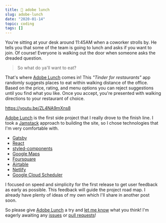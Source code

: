 ```yaml
---
title: 🥪 adobe lunch
slug: adobe-lunch
date: "2020-01-14"
topic: coding
tags: []
---
```


You're sitting at your desk around 11:45AM when a coworker strolls by. He tells you that some of the team is going to lunch and asks if you want to join. Of course! Everyone is walking out the door when someone asks the dreaded question.

> So what do ya'll want to eat?

That's where [Adobe Lunch][adobe-lunch] comes in! This _"Tinder for restaurants"_ app randomly suggests places to eat within walking distance of the office. Based on the price, rating, and menu options you can reject suggestions until you find what you like. Once you accept, you're presented with walking directions to your restaurant of choice.

https://youtu.be/ZL4NA9mXns8

[Adobe Lunch][adobe-lunch] is the first side project that I really drove to the finish line. I took a [Jamstack][jamstack] approach to building the site, so I chose technologies that I'm very comfortable with.

-   [Gatsby][gatsby]
-   [React][react]
-   [styled-components][styled-components]
-   [Google Maps][google-maps]
-   [Foursquare][foursquare]
-   [Airtable][airtable]
-   [Netlify][netlify]
-   [Google Cloud Scheduler][scheduler]

I focused on speed and simplicity for the first release to get user feedback as early as possible. This feedback will guide the project road map. I already have plenty of ideas of my own which I'll share in another post soon.

So please give [Adobe Lunch][adobe-lunch] a try and [let me know][twitter] what you think! I'm eagerly awaiting any [issues][issues] or [pull requests][prs]!

[adobe-lunch]: https://adobe-lunch.netlify.com
[jamstack]: https://jamstack.org
[gatsby]: https://gatsbyjs.org
[react]: https://reactjs.org
[styled-components]: https://styled-components.com
[google-maps]: https://cloud.google.com/maps-platform
[foursquare]: https://developer.foursquare.com
[airtable]: https://airtable.com
[netlify]: https://netlify.com
[scheduler]: https://cloud.google.com/scheduler
[twitter]: https://twitter.com/bradgarropy
[issues]: https://github.com/bradgarropy/adobe-lunch/issues
[prs]: https://github.com/bradgarropy/adobe-lunch/pulls
